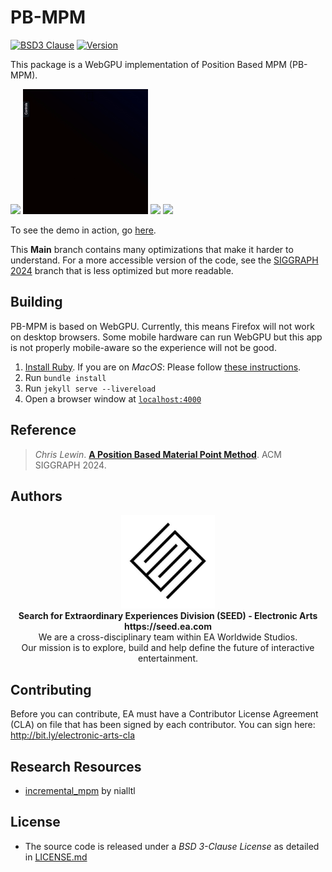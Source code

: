 
# PB-MPM
[![BSD3 Clause](https://img.shields.io/badge/license-BSD3_Clause-blue.svg)](LICENSE.md)
[![Version](https://img.shields.io/badge/version-1.0.0-green.svg)](VERSION.md)

This package is a WebGPU implementation of Position Based MPM (PB-MPM).

 <img src="data/blockCrusher.gif"> <img src="data/coiling.gif"> <img src="data/colliders.gif"> <img src="data/splashing.gif">

To see the demo in action, go [here](https://electronicarts.github.io/pbmpm/).

This **Main** branch contains many optimizations that make it harder to understand. For a more accessible version of the code, see the [SIGGRAPH 2024](https://github.com/electronicarts/pbmpm/tree/siggraph2024) branch that is less optimized but more readable.

## Building

PB-MPM is based on WebGPU. Currently, this means Firefox will not work on desktop browsers.
Some mobile hardware can run WebGPU but this app is not properly mobile-aware so the experience will not be good.

1. [Install Ruby](https://www.ruby-lang.org/en/documentation/installation/). If you are on *MacOS*: Please follow [these instructions](https://jekyllrb.com/docs/installation/macos/). 
2. Run `bundle install`
3. Run `jekyll serve --livereload`
4. Open a browser window at [`localhost:4000`](http://localhost:4000)

## Reference

> *Chris Lewin*. **[A Position Based Material Point Method](https://seed.ea.com)**. ACM SIGGRAPH 2024.

## Authors

<p align="center"><a href="https://seed.ea.com"><img src="data/SEED.jpg" width="150px"></a><br>
<b>Search for Extraordinary Experiences Division (SEED) - Electronic Arts <br> https://seed.ea.com</b><br>
We are a cross-disciplinary team within EA Worldwide Studios.<br>
Our mission is to explore, build and help define the future of interactive entertainment.</p>

## Contributing

Before you can contribute, EA must have a Contributor License Agreement (CLA) on file that has been signed by each contributor.
You can sign here: http://bit.ly/electronic-arts-cla

## Research Resources
- [incremental_mpm](https://github.com/nialltl/incremental_mpm) by nialltl

## License
- The source code is released under a *BSD 3-Clause License* as detailed in [LICENSE.md](LICENSE.md)

